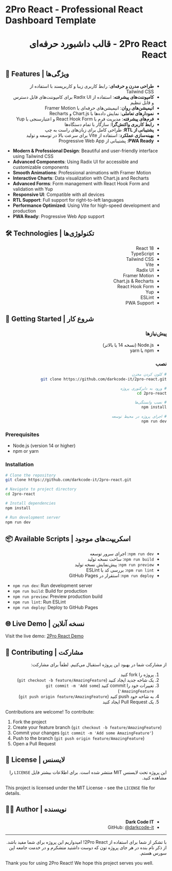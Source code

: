 # 2Pro React - Professional React Dashboard Template

<div dir="rtl">

# 2Pro React - قالب داشبورد حرفه‌ای React

</div>

## 🌟 Features | ویژگی‌ها

<div dir="rtl">

- **طراحی مدرن و حرفه‌ای**: رابط کاربری زیبا و کاربرپسند با استفاده از Tailwind CSS
- **کامپوننت‌های پیشرفته**: استفاده از Radix UI برای کامپوننت‌های قابل دسترس و قابل تنظیم
- **انیمیشن‌های روان**: انیمیشن‌های حرفه‌ای با Framer Motion
- **نمودارهای تعاملی**: نمایش داده‌ها با Chart.js و Recharts
- **فرم‌های پیشرفته**: مدیریت فرم با React Hook Form و اعتبارسنجی با Yup
- **رابط کاربری واکنش‌گرا**: سازگار با تمام دستگاه‌ها
- **پشتیبانی از RTL**: طراحی کامل برای زبان‌های راست به چپ
- **بهینه‌سازی عملکرد**: استفاده از Vite برای سرعت بالا در توسعه و تولید
- **PWA Ready**: پشتیبانی از Progressive Web App

</div>

- **Modern & Professional Design**: Beautiful and user-friendly interface using Tailwind CSS
- **Advanced Components**: Using Radix UI for accessible and customizable components
- **Smooth Animations**: Professional animations with Framer Motion
- **Interactive Charts**: Data visualization with Chart.js and Recharts
- **Advanced Forms**: Form management with React Hook Form and validation with Yup
- **Responsive UI**: Compatible with all devices
- **RTL Support**: Full support for right-to-left languages
- **Performance Optimized**: Using Vite for high-speed development and production
- **PWA Ready**: Progressive Web App support

## 🛠️ Technologies | تکنولوژی‌ها

<div dir="rtl">

- React 18
- TypeScript
- Tailwind CSS
- Vite
- Radix UI
- Framer Motion
- Chart.js & Recharts
- React Hook Form
- Yup
- ESLint
- PWA Support

</div>

## 🚀 Getting Started | شروع کار

<div dir="rtl">

### پیش‌نیازها

- Node.js (نسخه 14 یا بالاتر)
- npm یا yarn

### نصب

```bash
# کلون کردن مخزن
git clone https://github.com/darkcode-it/2pro-react.git

# ورود به دایرکتوری پروژه
cd 2pro-react

# نصب وابستگی‌ها
npm install

# اجرای پروژه در محیط توسعه
npm run dev
```

</div>

### Prerequisites

- Node.js (version 14 or higher)
- npm or yarn

### Installation

```bash
# Clone the repository
git clone https://github.com/darkcode-it/2pro-react.git

# Navigate to project directory
cd 2pro-react

# Install dependencies
npm install

# Run development server
npm run dev
```

## 📦 Available Scripts | اسکریپت‌های موجود

<div dir="rtl">

- `npm run dev`: اجرای سرور توسعه
- `npm run build`: ساخت نسخه تولید
- `npm run preview`: پیش‌نمایش نسخه تولید
- `npm run lint`: بررسی کد با ESLint
- `npm run deploy`: استقرار در GitHub Pages

</div>

- `npm run dev`: Run development server
- `npm run build`: Build for production
- `npm run preview`: Preview production build
- `npm run lint`: Run ESLint
- `npm run deploy`: Deploy to GitHub Pages

## 🌐 Live Demo | نسخه آنلاین

Visit the live demo: [2Pro React Demo](https://darkcode-it.github.io/2pro-react/)

## 🤝 Contributing | مشارکت

<div dir="rtl">

از مشارکت شما در بهبود این پروژه استقبال می‌کنیم. لطفاً برای مشارکت:

1. پروژه را fork کنید
2. یک شاخه جدید ایجاد کنید (`git checkout -b feature/AmazingFeature`)
3. تغییرات خود را commit کنید (`git commit -m 'Add some AmazingFeature'`)
4. به شاخه خود push کنید (`git push origin feature/AmazingFeature`)
5. یک Pull Request ایجاد کنید

</div>

Contributions are welcome! To contribute:

1. Fork the project
2. Create your feature branch (`git checkout -b feature/AmazingFeature`)
3. Commit your changes (`git commit -m 'Add some AmazingFeature'`)
4. Push to the branch (`git push origin feature/AmazingFeature`)
5. Open a Pull Request

## 📝 License | لایسنس

<div dir="rtl">

این پروژه تحت لایسنس MIT منتشر شده است. برای اطلاعات بیشتر فایل `LICENSE` را مشاهده کنید.

</div>

This project is licensed under the MIT License - see the `LICENSE` file for details.

## 👨‍💻 Author | نویسنده

<div dir="rtl">

- **Dark Code IT**
- GitHub: [@darkcode-it](https://github.com/darkcode-it)

</div>



---

<div dir="rtl">

با تشکر از شما برای استفاده از 2Pro React! امیدواریم این پروژه برای شما مفید باشد.
از ذکر نام بنده در هر جای پروژه تون که دوست داشتید متشکرم و در خدمت جامعه اپن سورس هستم.

</div>

Thank you for using 2Pro React! We hope this project serves you well.